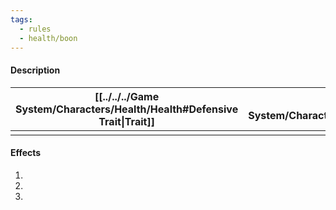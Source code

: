 ```yaml
---
tags:
  - rules
  - health/boon
---
```

#### Description

| [[../../../Game System/Characters/Health/Health#Defensive Trait\|Trait]] | [[../../../Game System/Characters/Health/Health#Difficulty\|Difficulty]] | [[../../../Game System/Characters/Health/Health#Vector\|Vector]] | [[../../../Game System/Characters/Health/Health#Healing\|Healing]] | [[../../../Game System/Characters/Health/Health#Repeat\|Repeat (Incubation)]] | [[../../../Game System/Characters/Health/Health#TL, ML\|TL]] | [[../../../Game System/Characters/Health/Health#TL, ML\|ML]] |
| :-------------------------------------------------------------------: | :-------------------------------------------------------------------: | :-----------------------------------------------------------: | :-------------------------------------------------------------: | :------------------------------------------------------------------------: | :-------------------------------------------------------: | :-------------------------------------------------------: |
|                                                                       |                                                                       |                                                               |                                                                 |                                                                            |                                                           |                                                           |
#### Effects
1. 
2. 
3. 
